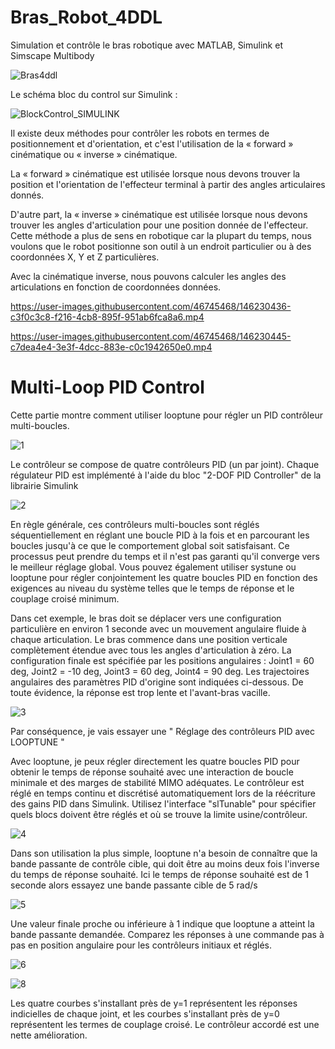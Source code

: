 # Bras_Robot_4DDL

Simulation et contrôle le bras robotique avec MATLAB, Simulink et Simscape Multibody

![Bras4ddl](https://user-images.githubusercontent.com/46745468/146089247-a5815b74-6f4e-446c-b6c0-c4044bb0ba2c.png)


Le schéma bloc du control sur Simulink :

![BlockControl_SIMULINK](https://user-images.githubusercontent.com/46745468/146233262-87a942a0-33e8-4952-93f3-e39e35206da0.PNG)


Il existe deux méthodes pour contrôler les robots en termes de positionnement et d'orientation, et c'est l'utilisation de la « forward » cinématique ou « inverse » cinématique.

La « forward » cinématique est utilisée lorsque nous devons trouver la position et l'orientation de l'effecteur terminal à partir des angles articulaires donnés.

D'autre part, la « inverse » cinématique est utilisée lorsque nous devons trouver les angles d'articulation pour une position donnée de l'effecteur. Cette méthode a plus de sens en robotique car la plupart du temps, nous voulons que le robot positionne son outil à un endroit particulier ou à des coordonnées X, Y et Z particulières.

Avec la cinématique inverse, nous pouvons calculer les angles des articulations en fonction de coordonnées données.

https://user-images.githubusercontent.com/46745468/146230436-c3f0c3c8-f216-4cb8-895f-951ab6fca8a6.mp4





https://user-images.githubusercontent.com/46745468/146230445-c7dea4e4-3e3f-4dcc-883e-c0c1942650e0.mp4




# Multi-Loop PID Control

Cette partie montre comment utiliser looptune pour régler un PID contrôleur multi-boucles.

![1](https://user-images.githubusercontent.com/46745468/146236149-269cf86b-a5d6-4118-bc54-226c3a767256.png)

Le contrôleur se compose de quatre contrôleurs PID (un par joint). Chaque régulateur PID est implémenté à l'aide du bloc "2-DOF PID Controller" de la librairie Simulink

![2](https://user-images.githubusercontent.com/46745468/146244031-e416ff33-4f0b-4c17-983d-10f4644e22db.png)

En règle générale, ces contrôleurs multi-boucles sont réglés séquentiellement en réglant une boucle PID à la fois et en parcourant les boucles jusqu'à ce que le comportement global soit satisfaisant. Ce processus peut prendre du temps et il n'est pas garanti qu'il converge vers le meilleur réglage global. Vous pouvez également utiliser systune ou looptune pour régler conjointement les quatre boucles PID en fonction des exigences au niveau du système telles que le temps de réponse et le couplage croisé minimum.


Dans cet exemple, le bras doit se déplacer vers une configuration particulière en environ 1 seconde avec un mouvement angulaire fluide à chaque articulation. Le bras commence dans une position verticale complètement étendue avec tous les angles d'articulation à zéro. La configuration finale est spécifiée par les positions angulaires : Joint1 = 60 deg, Joint2 = -10 deg, Joint3 = 60 deg, Joint4 = 90 deg. Les trajectoires angulaires des paramètres PID d'origine sont indiquées ci-dessous. De toute évidence, la réponse est trop lente et l'avant-bras vacille.

![3](https://user-images.githubusercontent.com/46745468/146238661-875362c1-a72f-4ba2-8848-84fbdf44421a.png)

Par conséquence, je vais essayer une " Réglage des contrôleurs PID avec LOOPTUNE " 

Avec looptune, je peux régler directement les quatre boucles PID pour obtenir le temps de réponse souhaité avec une interaction de boucle minimale et des marges de stabilité MIMO adéquates. Le contrôleur est réglé en temps continu et discrétisé automatiquement lors de la réécriture des gains PID dans Simulink. Utilisez l'interface "slTunable" pour spécifier quels blocs doivent être réglés et où se trouve la limite usine/contrôleur.

![4](https://user-images.githubusercontent.com/46745468/146240125-eadf768f-de46-42b8-be3c-ab78b07419c3.png)

Dans son utilisation la plus simple, looptune n'a besoin de connaître que la bande passante de contrôle cible, qui doit être au moins deux fois l'inverse du temps de réponse souhaité. Ici le temps de réponse souhaité est de 1 seconde alors essayez une bande passante cible de 5 rad/s

![5](https://user-images.githubusercontent.com/46745468/146240310-8cb90940-ab6a-4946-9685-4d61ad3b7180.png)

Une valeur finale proche ou inférieure à 1 indique que looptune a atteint la bande passante demandée. Comparez les réponses à une commande pas à pas en position angulaire pour les contrôleurs initiaux et réglés.

![6](https://user-images.githubusercontent.com/46745468/146240436-cf765670-1b05-45af-ba23-40f3edd28473.png)


![8](https://user-images.githubusercontent.com/46745468/146240468-a8a18538-8226-4fb7-86df-84ebbb90dbf6.png)

Les quatre courbes s'installant près de y=1 représentent les réponses indicielles de chaque joint, et les courbes s'installant près de y=0 représentent les termes de couplage croisé. Le contrôleur accordé est une nette amélioration. 



